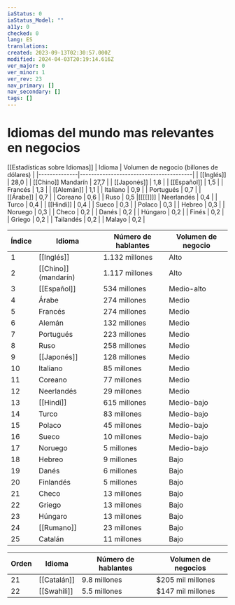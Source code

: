 ```yaml
---
iaStatus: 0
iaStatus_Model: ""
a11y: 0
checked: 0
lang: ES
translations: 
created: 2023-09-13T02:30:57.000Z
modified: 2024-04-03T20:19:14.616Z
ver_major: 0
ver_minor: 1
ver_rev: 23
nav_primary: []
nav_secondary: []
tags: []
---
```

# Idiomas del mundo mas relevantes en negocios

[[Estadísticas sobre Idiomas]]
| Idioma       | Volumen de negocio (billones de dólares) |
|--------------|----------------------------------------|
| [[Inglés]]       | 28,0                                   |
| [[Chino]] Mandarín     | 27,7                                   |
| [[Japonés]]      | 1,8                                    |
| [[Español]]      | 1,5                                    |
| Francés      | 1,3                                    |
| [[Alemán]]       | 1,1                                    |
| Italiano     | 0,9                                    |
| Portugués    | 0,7                                    |
| [[Árabe]]        | 0,7                                    |
| Coreano      | 0,6                                    |
| Ruso         | 0,5                                    |[[[[]]]]
| Neerlandés   | 0,4                                    |
| Turco        | 0,4                                    |
| [[Hindi]]        | 0,4                                    |
| Sueco        | 0,3                                    |
| Polaco       | 0,3                                    |
| Hebreo       | 0,3                                    |
| Noruego      | 0,3                                    |
| Checo        | 0,2                                    |
| Danés        | 0,2                                    |
| Húngaro      | 0,2                                    |
| Finés        | 0,2                                    |
| Griego       | 0,2                                    |
| Tailandés    | 0,2                                    |
| Malayo       | 0,2                                    |


| Índice | Idioma            | Número de hablantes | Volumen de negocio |
| ------ | ---------------- | ------------------ | ------------------ |
| 1      | [[Inglés]]            | 1.132 millones      | Alto               |
| 2      | [[Chino]] (mandarín)  | 1.117 millones      | Alto               |
| 3      | [[Español]]           | 534 millones        | Medio-alto         |
| 4      | Árabe             | 274 millones        | Medio              |
| 5      | Francés           | 274 millones        | Medio              |
| 6      | Alemán            | 132 millones        | Medio              |
| 7      | Portugués         | 223 millones        | Medio              |
| 8      | Ruso              | 258 millones        | Medio              |
| 9      | [[Japonés]]           | 128 millones        | Medio              |
| 10     | Italiano          | 85 millones         | Medio              |
| 11     | Coreano           | 77 millones         | Medio              |
| 12     | Neerlandés        | 29 millones         | Medio              |
| 13     | [[Hindi]]             | 615 millones        | Medio-bajo         |
| 14     | Turco             | 83 millones         | Medio-bajo         |
| 15     | Polaco            | 45 millones         | Medio-bajo         |
| 16     | Sueco             | 10 millones         | Medio-bajo         |
| 17     | Noruego           | 5 millones          | Medio-bajo         |
| 18     | Hebreo            | 9 millones          | Bajo               |
| 19     | Danés             | 6 millones          | Bajo               |
| 20     | Finlandés         | 5 millones          | Bajo               |
| 21     | Checo             | 13 millones         | Bajo               |
| 22     | Griego            | 13 millones         | Bajo               |
| 23     | Húngaro           | 13 millones         | Bajo               |
| 24     | [[Rumano]]            | 23 millones         | Bajo               |
| 25     | Catalán           | 11 millones         | Bajo               |

| Orden | Idioma     | Número de hablantes | Volumen de negocios |
|-------|------------|---------------------|----------------------|
| 21    | [[Catalán]]     | 9.8 millones        | $205 mil millones      |
| 22    | [[Swahili]]     | 5.5 millones        | $147 mil millones      |
